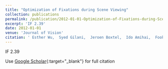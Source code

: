 ```yaml
---
title: "Optimization of Fixations during Scene Viewing"
collection: publications
permalink: /publication/2012-01-01-Optimization-of-Fixations-during-Scene-Viewing
excerpt: 'IF 2.39'
date: 2012-01-01
venue: 'Journal of Vision'
citation: ' Esther Wu,  Syed Gilani,  Jeroen Boxtel,  Ido Amihai,  Fook Chua,  ShihCheng Yen, &quot;Optimization of Fixations during Scene Viewing.&quot; Journal of Vision, 2012.'
---
```

IF 2.39

Use [Google Scholar](https://scholar.google.com/scholar?q=Optimization+of+Fixations+during+Scene+Viewing){:target="_blank"} for full citation